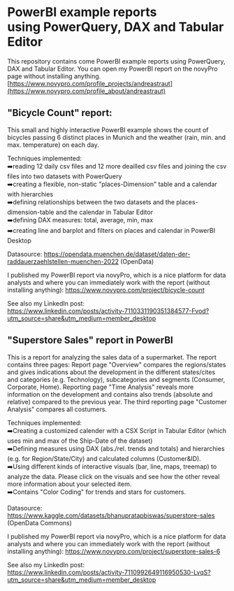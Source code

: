 # PowerBI example reports <br>using PowerQuery, DAX and Tabular Editor

This repository contains come PowerBI example reports using PowerQuery, DAX and Tabular Editor. You can open my PowerBI report on the novyPro page without installing anything. <br>
[https://www.novypro.com/profile_projects/andreastraut](https://www.novypro.com/profile_about/andreastraut)

## "Bicycle Count" report:
This small and highly interactive PowerBI example shows the count of bicycles passing 6 distinct places in Munich and the weather (rain, min. and max. temperature) on each day.

Techniques implemented: <br>
➡️reading 12 daily csv files and 12 more deailled csv files and joining the csv files into two datasets with PowerQuery<br>
➡️creating a flexible, non-static "places-Dimension" table and a calendar with hierarchies<br>
➡️defining relationships between the two datasets and the places-dimension-table and the calendar in Tabular Editor<br>
➡️defining DAX measures: total, average, min, max<br>
➡️creating line and barplot and filters on places and calendar in PowerBI Desktop<br>

Datasource: https://opendata.muenchen.de/dataset/daten-der-raddauerzaehlstellen-muenchen-2022 (OpenData)<br>

I published my PowerBI report via novyPro, which is a nice platform for data analysts and where you can immediately work with the report (without installing anything): 
https://www.novypro.com/project/bicycle-count

See also my LinkedIn post:<br>
https://www.linkedin.com/posts/activity-7110331190351384577-Fvod?utm_source=share&utm_medium=member_desktop

## "Superstore Sales" report in PowerBI

This is a report for analyzing the sales data of a supermarket. The report contains three pages: Report page "Overview" compares the regions/states and gives indications about the development in the different states/cites and categories (e.g. Technology), subcategories and segments (Consumer, Corporate, Home).  Reporting page "Time Analysis" reveals more information on the development and contains also trends (absolute and relative) compared to the previous year. The third reporting page "Customer Analysis" compares all costumers.

Techniques implemented:<br>
➡️Creating a customized calender with a CSX Script in Tabular Editor (which uses min and max of the Ship-Date of the dataset)<br>
➡️Defining measures using DAX (abs./rel. trends and totals) and hierarchies (e.g. for Region/State/City) and calculated columns (Customer&ID). <br>
➡️Using different kinds of interactive visuals (bar, line, maps, treemap) to analyze the data. Please click on the visuals and see how the other reveal more information about your selected item. <br>
➡️Contains "Color Coding" for trends and stars for customers.<br>

Datasource: https://www.kaggle.com/datasets/bhanupratapbiswas/superstore-sales (OpenData Commons)

I published my PowerBI report via novyPro, which is a nice platform for data analysts and where you can immediately work with the report (without installing anything): https://www.novypro.com/project/superstore-sales-6

See also my LinkedIn post:<br>
https://www.linkedin.com/posts/activity-7110992649116950530-LvqS?utm_source=share&utm_medium=member_desktop
